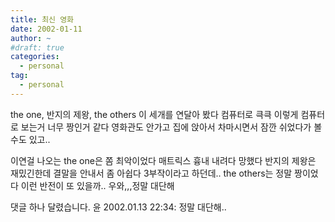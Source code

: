 ```yaml
---
title: 최신 영화
date: 2002-01-11
author: ~
#draft: true
categories:
  - personal
tag:
  - personal
---
```




the one, 반지의 제왕, the others
이 세개를 연달아 봤다
컴퓨터로 큭큭
이렇게 컴퓨터로 보는거 너무 짱인거 같다
영화관도 안가고 집에 앉아서 차마시면서 
잠깐 쉬었다가 볼수도 있고..

이연걸 나오는 the one은 쫌 최악이었다
매트릭스 흉내 내려다 망했다
반지의 제왕은 재밌긴한데 결말을 안내서 좀 아쉽다
3부작이라고 하던데..
the others는 정말 짱이었다
이런 반전이 또 있을까..
우와,,,정말 대단해


 댓글 하나 달렸습니다.
 윤 2002.01.13 22:34: 
정말 대단해..




